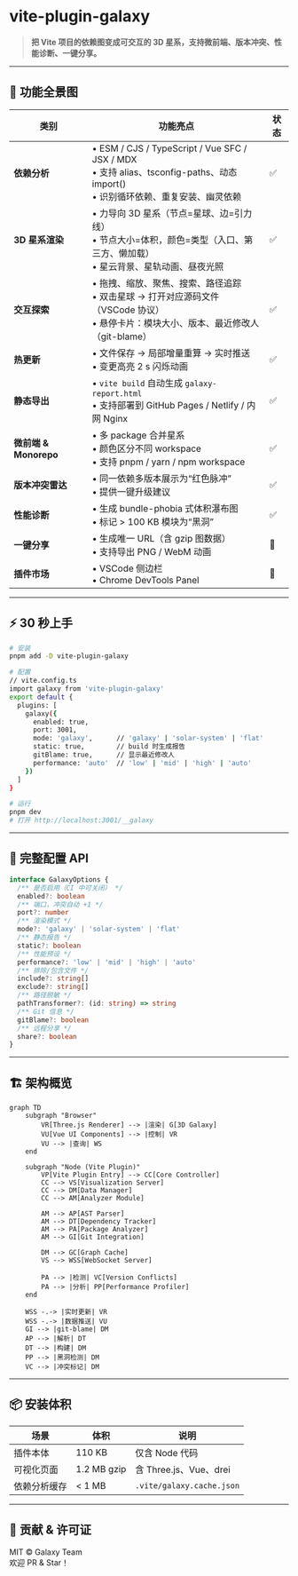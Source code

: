 # vite-plugin-galaxy  
> **把 Vite 项目的依赖图变成可交互的 3D 星系，支持微前端、版本冲突、性能诊断、一键分享。**

---

## 🌌 功能全景图

| 类别 | 功能亮点 | 状态 |
|---|---|---|
| **依赖分析** | • ESM / CJS / TypeScript / Vue SFC / JSX / MDX<br>• 支持 alias、tsconfig-paths、动态 import()<br>• 识别循环依赖、重复安装、幽灵依赖 | ✅ |
| **3D 星系渲染** | • 力导向 3D 星系（节点=星球、边=引力线）<br>• 节点大小=体积，颜色=类型（入口、第三方、懒加载）<br>• 星云背景、星轨动画、昼夜光照 | ✅ |
| **交互探索** | • 拖拽、缩放、聚焦、搜索、路径追踪<br>• 双击星球 → 打开对应源码文件（VSCode 协议）<br>• 悬停卡片：模块大小、版本、最近修改人（git-blame） | ✅ |
| **热更新** | • 文件保存 → 局部增量重算 → 实时推送<br>• 变更高亮 2 s 闪烁动画 | ✅ |
| **静态导出** | • `vite build` 自动生成 `galaxy-report.html`<br>• 支持部署到 GitHub Pages / Netlify / 内网 Nginx | ✅ |
| **微前端 & Monorepo** | • 多 package 合并星系<br>• 颜色区分不同 workspace<br>• 支持 pnpm / yarn / npm workspace | ✅ |
| **版本冲突雷达** | • 同一依赖多版本展示为“红色脉冲”<br>• 提供一键升级建议 | ✅ |
| **性能诊断** | • 生成 bundle-phobia 式体积瀑布图<br>• 标记 > 100 KB 模块为“黑洞” | ✅ |
| **一键分享** | • 生成唯一 URL（含 gzip 图数据）<br>• 支持导出 PNG / WebM 动画 | 🚧 |
| **插件市场** | • VSCode 侧边栏<br>• Chrome DevTools Panel | 🚧 |

---

## ⚡ 30 秒上手

```bash
# 安装
pnpm add -D vite-plugin-galaxy

# 配置
// vite.config.ts
import galaxy from 'vite-plugin-galaxy'
export default {
  plugins: [
    galaxy({
      enabled: true,
      port: 3001,
      mode: 'galaxy',      // 'galaxy' | 'solar-system' | 'flat'
      static: true,        // build 时生成报告
      gitBlame: true,      // 显示最近修改人
      performance: 'auto'  // 'low' | 'mid' | 'high' | 'auto'
    })
  ]
}

# 运行
pnpm dev
# 打开 http://localhost:3001/__galaxy
```

---

## 🔧 完整配置 API

```ts
interface GalaxyOptions {
  /** 是否启用（CI 中可关闭） */
  enabled?: boolean
  /** 端口，冲突自动 +1 */
  port?: number
  /** 渲染模式 */
  mode?: 'galaxy' | 'solar-system' | 'flat'
  /** 静态报告 */
  static?: boolean
  /** 性能预设 */
  performance?: 'low' | 'mid' | 'high' | 'auto'
  /** 排除/包含文件 */
  include?: string[]
  exclude?: string[]
  /** 路径脱敏 */
  pathTransformer?: (id: string) => string
  /** Git 信息 */
  gitBlame?: boolean
  /** 远程分享 */
  share?: boolean
}
```

---

## 🏗️ 架构概览

```mermaid
graph TD
    subgraph "Browser"
        VR[Three.js Renderer] --> |渲染| G[3D Galaxy]
        VU[Vue UI Components] --> |控制| VR
        VU --> |查询| WS
    end

    subgraph "Node (Vite Plugin)"
        VP[Vite Plugin Entry] --> CC[Core Controller]
        CC --> VS[Visualization Server]
        CC --> DM[Data Manager]
        CC --> AM[Analyzer Module]
        
        AM --> AP[AST Parser]
        AM --> DT[Dependency Tracker]
        AM --> PA[Package Analyzer]
        AM --> GI[Git Integration]
        
        DM --> GC[Graph Cache]
        VS --> WSS[WebSocket Server]
        
        PA --> |检测| VC[Version Conflicts]
        PA --> |分析| PP[Performance Profiler]
    end

    WSS -.-> |实时更新| VR
    WSS -.-> |数据推送| VU
    GI --> |git-blame| DM
    AP --> |解析| DT
    DT --> |构建| DM
    PP --> |黑洞检测| DM
    VC --> |冲突标记| DM
```

---

## 📦 安装体积

| 场景 | 体积 | 说明 |
|---|---|---|
| 插件本体 | 110 KB | 仅含 Node 代码 |
| 可视化页面 | 1.2 MB gzip | 含 Three.js、Vue、drei |
| 依赖分析缓存 | < 1 MB | `.vite/galaxy.cache.json` |

---

## 🤝 贡献 & 许可证

MIT © Galaxy Team  
欢迎 PR & Star！
